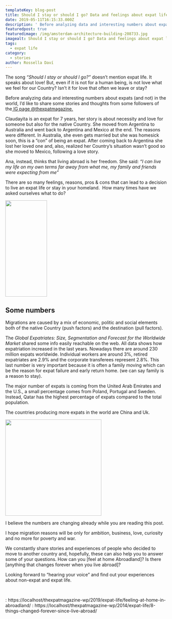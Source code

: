 ```yaml
---
templateKey: blog-post
title: Should I stay or should I go? Data and feelings about expat life
date: 2019-05-11T16:15:33.000Z
description: ' Before analyzing data and interesting numbers about expats (and not) in the world, I&#8217;d like to share some stories and thoughts from some followers of the'
featuredpost: true
featuredimage: /img/amsterdam-architecture-building-208733.jpg
imagealt: Should I stay or should I go? Data and feelings about expat life
tags:
  - expat life
category:
  - stories
author: Rossella Daví
---
```


<p style="text-align: left;">
  The song <em>&#8220;Should I stay or should I go?&#8221;</em> doesn&#8217;t mention expat life. It speaks about love! But, even if it is not for a human being, is not love what we feel for our Country? Isn&#8217;t it for love that often we leave or stay?
</p>

<p style="text-align: left;">
  Before analyzing data and interesting numbers about expats (and not) in the world, I&#8217;d like to share some stories and thoughts from some followers of the<a href="https://www.instagram.com/the_expatmagazine/"> IG page @thexpatmagazine.</a>
</p>

<p style="text-align: left;">
  Claudayita is an expat for 7 years, her story is about necessity and love for someone but also for the native Country. She moved from Argentina to Australia and went back to Argentina and Mexico at the end. The reasons were different. In Australia, she even gets married but she was homesick soon, this is a &#8220;con&#8221; of being an expat. After coming back to Argentina she lost her loved one and, also, realized her Country&#8217;s situation wasn&#8217;t good so she moved to Mexico, following a love story.
</p>

<p style="text-align: left;">
  Ana, instead, thinks that living abroad is her freedom. She said: <em>&#8220;I can live my life on my own terms far away from what me, my family and friends were expecting from me&#8221;</em>
</p>

There are so many feelings, reasons, pros & cons that can lead to a decision to live an expat life or stay in your homeland.  How many times have we asked ourselves what to do?

<img  src="/img/uploads/2019/05/dubbio-130x300.jpg" alt="" width="130" height="300" srcset="/img/uploads/2019/05/dubbio-130x300.jpg 130w, /img/uploads/2019/05/dubbio.jpg 156w" sizes="(max-width: 130px) 100vw, 130px" />

## Some numbers

Migrations are caused by a mix of economic, politic and social elements both of the native Country (push factors) and the destination (pull factors).

The _Global Expatriates: Size, Segmentation and Forecast for the Worldwide Market_ shared some info easily reachable on the web. All data shows how expatriation increased in the last years. Nowadays there are around 230 million expats worldwide. Individual workers are around 3%, retired expatriates are 2.9% and the corporate transferees represent 2.8%. This last number is very important because it is often a family moving which can be the reason for expat failure and early return home. (we can say family is a reason to stay).

The major number of expats is coming from the United Arab Emirates and the U.S., a small percentage comes from Poland, Portugal and Sweden. Instead, Qatar has the highest percentage of expats compared to the total population.

The countries producing more expats in the world are China and Uk.

<img  src="/img/uploads/2019/05/statistiche.jpg" alt="" width="300" height="300" srcset="/img/uploads/2019/05/statistiche.jpg 300w, /img/uploads/2019/05/statistiche-150x150.jpg 150w" sizes="(max-width: 300px) 100vw, 300px" />

I believe the numbers are changing already while you are reading this post.

I hope migration reasons will be only for ambition, business, love, curiosity and no more for poverty and war.

We constantly share stories and experiences of people who decided to move to another country and, hopefully, these can also help you to answer some of your questions. How can you [feel at home Abroadland]? Is there [anything that changes forever when you live abroad]?

Looking forward to &#8220;hearing your voice&#8221; and find out your experiences about non-expat and expat life.

&nbsp;

: https://localhost/thexpatmagazine-wp/2019/expat-life/feeling-at-home-in-abroadland/
: https://localhost/thexpatmagazine-wp/2014/expat-life/8-things-changed-forever-since-live-abroad/
